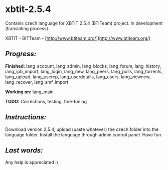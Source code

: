 # xbtit-2.5.4
Contains czech language for XBTIT 2.5.4 (BTITeam) project. In development (translating process).

XBTIT - BITTeam - [http://www.btiteam.org/](http://www.btiteam.org/)

## _Progress:_
**Finished:**
lang_account, lang_admin, lang_blocks, lang_forum, lang_history, lang_ipb_import, lang_login, lang_new, lang_peers, lang_polls, lang_torrents, lang_upload, lang_usercp, lang_userdetails, lang_users, lang_viewnew, lang_recover, lang_smf_import

**Working on:**
lang_main

**TODO:**
Corrections, testing, fine-tuning

## _Instructions:_ 
Download version 2.5.4, upload (paste whatever) the czech folder into the language folder. Install the language through admin control panel. Have fun.

## _Last words:_ 
Any help is appreciated :)
